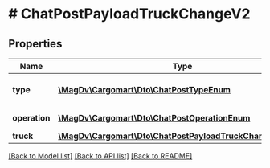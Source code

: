 # # ChatPostPayloadTruckChangeV2

## Properties

Name | Type | Description | Notes
------------ | ------------- | ------------- | -------------
**type** | [**\MagDv\Cargomart\Dto\ChatPostTypeEnum**](ChatPostTypeEnum.md) | Тип сообщения чата |
**operation** | [**\MagDv\Cargomart\Dto\ChatPostOperationEnum**](ChatPostOperationEnum.md) | Тип операции | [optional]
**truck** | [**\MagDv\Cargomart\Dto\ChatPostPayloadTruckChangeV2Truck**](ChatPostPayloadTruckChangeV2Truck.md) |  | [optional]

[[Back to Model list]](../../README.md#models) [[Back to API list]](../../README.md#endpoints) [[Back to README]](../../README.md)
